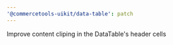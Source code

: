 ```yaml
---
'@commercetools-uikit/data-table': patch
---
```


Improve content cliping in the DataTable's header cells
